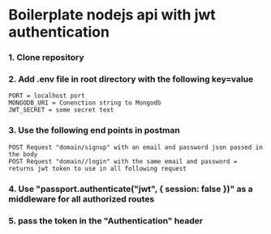 # Boilerplate nodejs api with jwt authentication

### 1. Clone repository
### 2. Add .env file in root directory with the following key=value
    PORT = localhost port
    MONGODB_URI = Conenction string to Mongodb 
    JWT_SECRET = some secret text
### 3. Use the following end points in postman
    POST Request "domain/signup" with an email and password json passed in the body
    POST Request "domain//login" with the same email and password = returns jwt token to use in all following request
    
### 4. Use "passport.authenticate("jwt", { session: false })" as a middleware for all authorized routes
### 5. pass the token in the "Authentication" header 
    
